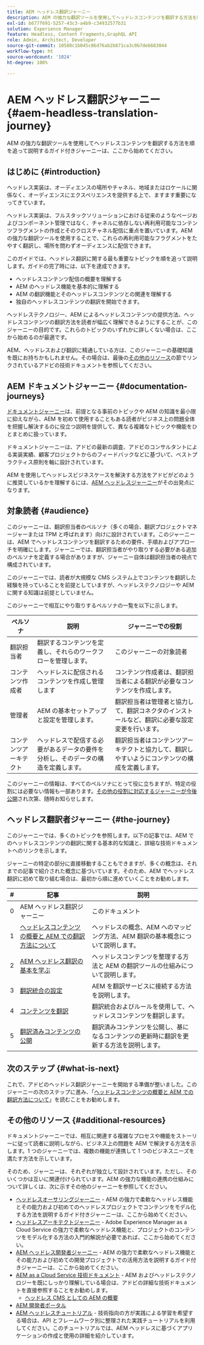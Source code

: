 ```yaml
---
title: AEM ヘッドレス翻訳ジャーニー
description: AEM の強力な翻訳ツールを使用してヘッドレスコンテンツを翻訳する方法を順を追って説明するガイド付きジャーニーは、ここから始めてください。
exl-id: b677f691-5257-43c3-a4b9-c34932577b31
solution: Experience Manager
feature: Headless, Content Fragments,GraphQL API
role: Admin, Architect, Developer
source-git-commit: 10580c1b045c86d76ab2b871ca3c0b7de6683044
workflow-type: ht
source-wordcount: '1024'
ht-degree: 100%

---
```


# AEM ヘッドレス翻訳ジャーニー {#aem-headless-translation-journey}

AEM の強力な翻訳ツールを使用してヘッドレスコンテンツを翻訳する方法を順を追って説明するガイド付きジャーニーは、ここから始めてください。

## はじめに {#introduction}

ヘッドレス実装は、オーディエンスの場所やチャネル、地域またはロケールに関係なく、オーディエンスにエクスペリエンスを提供する上で、ますます重要になってきています。

ヘッドレス実装は、フルスタックソリューションにおける従来のようなページおよびコンポーネント管理ではなく、チャネルに依存しない再利用可能なコンテンツフラグメントの作成とそのクロスチャネル配信に重点を置いています。AEM の強力な翻訳ツールを使用することで、これらの再利用可能なフラグメントをたやすく翻訳し、場所を問わずオーディエンスに配信できます。

このガイドでは、ヘッドレス翻訳に関する最も重要なトピックを順を追って説明します。ガイドの完了時には、以下を達成できます。

* ヘッドレスコンテンツ配信の概要を理解する
* AEM のヘッドレス機能を基本的に理解する
* AEM の翻訳機能とそのヘッドレスコンテンツとの関連を理解する
* 独自のヘッドレスコンテンツの翻訳を開始できます。

ヘッドレステクノロジー、AEM によるヘッドレスコンテンツの提供方法、ヘッドレスコンテンツの翻訳方法を読者が幅広く理解できるようにすることが、このジャーニーの目的です。これらのトピックのいずれかに詳しくない場合は、ここから始めるのが最適です。

AEM、ヘッドレスおよび翻訳に精通している方は、このジャーニーの基礎知識を既にお持ちかもしれません。その場合は、最後の[その他のリソース](#additional-resources)の節でリンクされているアドビの技術ドキュメントを参照してください。

## AEM ドキュメントジャーニー {#documentation-journeys}

[ドキュメントジャーニー](/help/journey-documentation/documentation-journeys.md)は、前提となる事前のトピックや AEM の知識を最小限に抑えながら、AEM を初めて使用することもある読者がビジネス上の問題全体を把握し解決するのに役立つ説明を提供して、異なる複雑なトピックや機能をひとまとめに扱っています。

ドキュメントジャーニーは、アドビの最新の調査、アドビのコンサルタントによる実装実績、顧客プロジェクトからのフィードバックなどに基づいて、ベストプラクティス原則を軸に設計されています。

AEM を使用してヘッドレスビジネスケースを解決する方法をアドビがどのように推奨しているかを理解するには、[AEM ヘッドレスジャーニー](/help/journey-documentation/documentation-journeys.md)がその出発点になります。

## 対象読者 {#audience}

このジャーニーは、翻訳担当者のペルソナ（多くの場合、翻訳プロジェクトマネージャーまたは TPM と呼ばれます）向けに設計されています。このジャーニーは、AEM でヘッドレスコンテンツを翻訳するための要件、手順およびアプローチを明確にします。ジャーニーでは、翻訳担当者がやり取りする必要がある追加のペルソナを定義する場合がありますが、ジャーニー自体は翻訳担当者の視点で構成されています。

このジャーニーでは、読者が大規模な CMS システム上でコンテンツを翻訳した経験を持っていることを前提としていますが、ヘッドレステクノロジーや AEM に関する知識は前提としていません。

このジャーニーで相互にやり取りするペルソナの一覧を以下に示します。

| ペルソナ | 説明 | ジャーニーでの役割 |
|---|---|---|
| 翻訳担当者 | 翻訳するコンテンツを定義し、それらのワークフローを管理します。 | このジャーニーの対象読者 |
| コンテンツ作成者 | ヘッドレスに配信されるコンテンツを作成し管理します | コンテンツ作成者は、翻訳担当者による翻訳が必要なコンテンツを作成します。 |
| 管理者 | AEM の基本セットアップと設定を管理します。 | 翻訳担当者は管理者と協力して、翻訳コネクタのインストールなど、翻訳に必要な設定変更を行います。 |
| コンテンツアーキテクト | ヘッドレスで配信する必要があるデータの要件を分析し、そのデータの構造を定義します。 | 翻訳担当者はコンテンツアーキテクトと協力して、翻訳しやすいようにコンテンツの構成を定義します。 |

このジャーニーの情報は、すべてのペルソナにとって役に立ちますが、特定の役割には必要ない情報も一部あります。[その他の役割に対応するジャーニーが今後公開](/help/journey-documentation/documentation-journeys.md#journeys)され次第、随時お知らせします。

## ヘッドレス翻訳者ジャーニー {#the-journey}

このジャーニーでは、多くのトピックを参照します。以下の記事では、AEM でのヘッドレスコンテンツの翻訳に関する基本的な知識と、詳細な技術ドキュメントへのリンクを示します。

ジャーニーの特定の部分に直接移動することもできますが、多くの概念は、それまでの記事で紹介された概念に基づいています。そのため、AEM でヘッドレス翻訳に初めて取り組む場合は、最初から順に進めていくことをお勧めします。

| # | 記事 | 説明 |
|---|---|---|
| 0 | AEM ヘッドレス翻訳ジャーニー | このドキュメント |
| 1 | [ヘッドレスコンテンツの概要と AEM での翻訳方法について](learn-about.md) | ヘッドレスの概念、AEM へのマッピング方法、AEM 翻訳の基本概念について説明します。 |
| 2 | [AEM ヘッドレス翻訳の基本を学ぶ](getting-started.md) | ヘッドレスコンテンツを整理する方法と AEM の翻訳ツールの仕組みについて説明します。 |
| 3 | [翻訳統合の設定](configure-connector.md) | AEM を翻訳サービスに接続する方法を説明します。 |
| 4 | [コンテンツを翻訳](translate-content.md) | 翻訳統合およびルールを使用して、ヘッドレスコンテンツを翻訳します。 |
| 5 | [翻訳済みコンテンツの公開](publish-content.md) | 翻訳済みコンテンツを公開し、基になるコンテンツの更新時に翻訳を更新する方法を説明します。 |

## 次のステップ {#what-is-next}

これで、アドビのヘッドレス翻訳ジャーニーを開始する準備が整いました。このジャーニーの次のステップに進み、「[ヘッドレスコンテンツの概要と AEM での翻訳方法について](learn-about.md)」を読むことをお勧めします。

## その他のリソース {#additional-resources}

ドキュメントジャーニーでは、相互に関連する複雑なプロセスや機能をストーリーに従って読者に説明しながら、ビジネス上の問題を AEM で解決する方法を示します。1 つのジャーニーでは、複数の機能が連携して 1 つのビジネスニーズを満たす方法を示しています。

そのため、ジャーニーは、それぞれが独立して設計されています。ただし、そのいくつかは互いに関連付けられています。AEM の強力な機能の連携の仕組みについて詳しくは、次に示すその他のジャーニーを参照してください。

* [ヘッドレスオーサリングジャーニー](/help/journey-headless/author/overview.md) - AEM の強力で柔軟なヘッドレス機能とその能力および初めてのヘッドレスプロジェクトでコンテンツをモデル化する方法を説明するガイド付きジャーニーは、ここから始めてください。
* [ヘッドレスアーキテクトジャーニー](/help/journey-headless/architect/overview.md) - Adobe Experience Manager as a Cloud Service の強力で柔軟なヘッドレス機能と、プロジェクトのコンテンツをモデル化する方法の入門的解説が必要であれば、ここから始めてください。
* [AEM ヘッドレス開発者ジャーニー](/help/journey-headless/developer/overview.md) - AEM の強力で柔軟なヘッドレス機能とその能力および初めての開発プロジェクトでの活用方法を説明するガイド付きジャーニーは、ここから始めてください。
* [AEM as a Cloud Service 技術ドキュメント](https://experienceleague.adobe.com/docs/experience-manager-cloud-service.html?lang=ja) - AEM およびヘッドレステクノロジーを既にしっかり理解している場合は、アドビの詳細な技術ドキュメントを直接参照することをお勧めします。
   * [ヘッドレス CMS としての AEM の概要](/help/headless/introduction.md)
* [AEM 開発者ポータル](https://experienceleague.adobe.com/landing/experience-manager/headless/developer.html?lang=ja)
* [AEM ヘッドレスチュートリアル](https://experienceleague.adobe.com/docs/experience-manager-learn/getting-started-with-aem-headless/overview.html?lang=ja) - 技術指向の方が実践による学習を希望する場合は、API とフレームワーク別に整理された実践チュートリアルを利用してください。このチュートリアルでは、AEM ヘッドレスに基づくアプリケーションの作成と使用の詳細を紹介しています。
